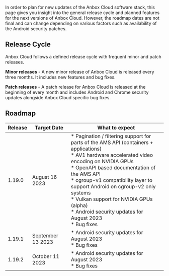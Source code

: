 In order to plan for new updates of the Anbox Cloud software stack, this page gives you insight into the general release cycle and planned features for the next versions of Anbox Cloud. However, the roadmap dates are not final and can change depending on various factors such as availability of the Android security patches.

## Release Cycle

Anbox Cloud follows a defined release cycle with frequent minor and patch releases.

**Minor releases** - A new minor release of Anbox Cloud is released every three months. It includes new features and bug fixes.

**Patch releases** - A patch release for Anbox Cloud is released at the beginning of every month and includes Android and Chrome security updates alongside Anbox Cloud specific bug fixes.

## Roadmap
| Release | Target Date | What to expect| 
|---------|-------------|---------------|
| 1.19.0 | August 16 2023 | * Pagination / filtering support for parts of the AMS API (containers + applications)<br/>* AV1 hardware accelerated video encoding on NVIDIA GPUs<br/>* OpenAPI based documentation of the AMS API<br/>* cgroup-v1 compatibility layer to support Android on cgroup-v2 only systems<br/>* Vulkan support for NVIDIA GPUs (alpha)<br/>* Android security updates for August 2023<br/>* Bug fixes|
| 1.19.1 | September 13 2023 | * Android security updates for August 2023<br/>* Bug fixes |
| 1.19.2 | October 11 2023 | * Android security updates for August 2023<br/>* Bug fixes |
